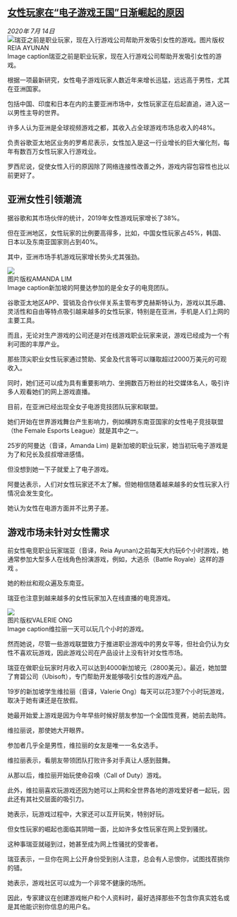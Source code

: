 <!--1594763203000-->
[女性玩家在“电子游戏王国”日渐崛起的原因](http://www.bbc.com/zhongwen/simp/world-53408177)
------

<div><i>2020年 7月 14日</i></div><div><div class="story-body__inner" property="articleBody"><div class="media-landscape has-caption full-width lead"><span class="image-and-copyright-container"><img class="js-image-replace" alt="瑞亚之前是职业玩家，现在入行游戏公司帮助开发吸引女性的游戏。" src="https://images.weserv.nl/?url=ichef.bbci.co.uk/news/640/cpsprodpb/BB43/production/_113393974_whatsubject.jpg"><span class="off-screen">图片版权</span><span class="story-image-copyright">REIA AYUNAN</span></span><figcaption class="media-caption"><span class="off-screen">Image caption</span><span class="media-caption__text">瑞亚之前是职业玩家，现在入行游戏公司帮助开发吸引女性的游戏。</span></figcaption></div><p class="story-body__introduction">根据一项最新研究，女性电子游戏玩家人数近年来增长迅猛，远远高于男性，尤其在亚洲国家。</p><div id="bbccom_mpu_3" class="bbccom_slot mpu-ad" aria-hidden="true"><div class="bbccom_advert"></div></div><p>包括中国、印度和日本在内的主要亚洲市场中，女性玩家正在后起直追，进入这一以男性主导的世界。</p><p>许多人认为亚洲是全球视频游戏之都，其收入占全球游戏市场总收入的48%。</p><div id="bbccom_mpu_1_2" class="bbccom_slot mpu-ad" aria-hidden="true"><div class="bbccom_advert"></div></div><p>负责谷歌亚太地区业务的罗希尼表示，女性加入是这一行业增长的巨大催化剂，每年有数百万女性玩家入行游戏业。</p><p>罗西尼说，促使女性入行的原因除了网络连接性改善之外，游戏内容包容性也比以前更好了。</p><h2 class="story-body__crosshead">亚洲女性引领潮流</h2><p>据谷歌和其市场伙伴的统计，2019年女性游戏玩家增长了38%。</p><p>但在亚洲地区，女性玩家的比例要高得多，比如，中国女性玩家占45%，韩国、日本以及东南亚国家则占到40%。</p><p>其中，亚洲市场手机游戏玩家增长势头尤其强劲。</p><div class="media-landscape has-caption full-width"><span class="image-and-copyright-container"><img src="https://images.weserv.nl/?url=ichef.bbci.co.uk/news/640/cpsprodpb/2073/production/_113370380_53408177.jpg"><br><span class="off-screen">图片版权</span><span class="story-image-copyright">AMANDA LIM</span></span><figcaption class="media-caption"><span class="off-screen">Image caption</span><span class="media-caption__text">新加坡的阿曼达参加的是全女子的电竞团队。</span></figcaption></div><p>谷歌亚太地区APP、营销及合作伙伴关系主管布罗克赫斯特认为，游戏以其乐趣、灵活性和自由等特点吸引越来越多的女性玩家，特别是在亚洲，手机是人们上网的主要工具。</p><p>而且，无论对生产游戏的公司还是对在线游戏职业玩家来说，游戏已经成为一个有利可图的丰厚产业。</p><p>那些顶尖职业女性玩家通过赞助、奖金及代言等可以赚取超过2000万美元的可观收入。</p><p>同时，她们还可以成为具有重要影响力、坐拥数百万粉丝的社交媒体名人，吸引许多人观看她们的网上游戏直播。</p><p>目前，在亚洲已经出现全女子电游竞技团队玩家和联盟。</p><p>她们开始在世界游戏舞台产生影响力，例如横跨东南亚国家的女性电子竞技联盟（the Female Esports League）就是其中之一。</p><p>25岁的阿曼达（音译，Amanda Lim) 是新加坡的职业玩家，她当初玩电子游戏是为了和兄长及叔叔增进感情。</p><p>但没想到她一下子就爱上了电子游戏。</p><p>阿曼达表示，人们对女性玩家还不太了解。但她相信随着越来越多的女性玩家入行情况会发生变化。</p><p>她认为女性在电游方面并不比男子差。 </p><h2 class="story-body__crosshead">游戏市场未针对女性需求</h2><p>前女性电竞职业玩家瑞亚（音译，Reia Ayunan)之前每天大约玩6个小时游戏，她通常参加大型多人在线角色扮演游戏，例如，大逃杀（Battle Royale）这样的游戏 。</p><p>她的粉丝和观众遍及东南亚。</p><p>瑞亚也注意到越来越多的女性玩家加入在线直播的电竞游戏。</p><div class="media-landscape has-caption full-width"><span class="image-and-copyright-container"><img src="https://images.weserv.nl/?url=ichef.bbci.co.uk/news/640/cpsprodpb/4783/production/_113370381_53408177.jpg"><br><span class="off-screen">图片版权</span><span class="story-image-copyright">VALERIE ONG</span></span><figcaption class="media-caption"><span class="off-screen">Image caption</span><span class="media-caption__text">维拉丽一天可以玩几个小时的游戏。</span></figcaption></div><p>然而她说，尽管一些游戏联盟致力于推进职业游戏中的男女平等，但社会仍认为女性不喜欢玩游戏，因此游戏公司在产品设计上没有针对女性市场。</p><p>瑞亚在做职业玩家时月收入可以达到4000新加坡元（2800美元）。最近，她加盟了育碧公司（Ubisoft），专门帮助开发能够吸引女性的游戏产品。</p><p>19岁的新加坡学生维拉丽（音译，Valerie Ong）每天可以花3至7个小时玩游戏，取决于她有课还是在放假。</p><p>她最开始爱上游戏是因为今年早些时候好朋友参加一个全国性竞赛，她前去助阵。</p><p>维拉丽说，那使她大开眼界。</p><p>参加者几乎全是男性，维拉丽的女友是唯一一名女选手。</p><p>维拉丽表示，看朋友带领团队打败许多对手真让人感到鼓舞。</p><p>从那以后，维拉丽开始玩使命召唤（Call of Duty）游戏。</p><p>此外，维拉丽喜欢玩游戏还因为她可以上网和全世界各地的游戏爱好者一起玩，因此还有其社交层面的吸引力。</p><p>她表示，玩游戏过程中，大家还可以互开玩笑，特别好玩。</p><p>但女性玩家的崛起也面临其阴暗一面，比如许多女性玩家在网上受到骚扰。</p><p>这种事瑞亚就碰到过，她甚至成为网上性骚扰的受害者。</p><p>瑞亚表示，一旦你在网上公开身份受到别人注意，总会有人忌恨你，试图找茬挑你的错。</p><p>她表示，游戏社区可以成为一个非常不健康的场所。</p><p>因此，专家建议在创建游戏帐户和个人资料时，最好选择那些不包含你真实姓名或是其他能识别你信息的用户名。</p></div></div>
